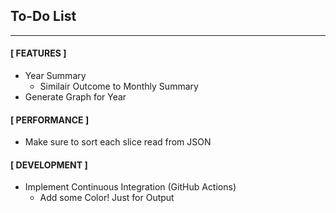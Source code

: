 ## To-Do List
---

#### [ FEATURES ]
- Year Summary
    - Similair Outcome to Monthly Summary
- Generate Graph for Year

#### [ PERFORMANCE ]
- Make sure to sort each slice read from JSON

#### [ DEVELOPMENT ]
- Implement Continuous Integration (GitHub Actions)
    - Add some Color! Just for Output
